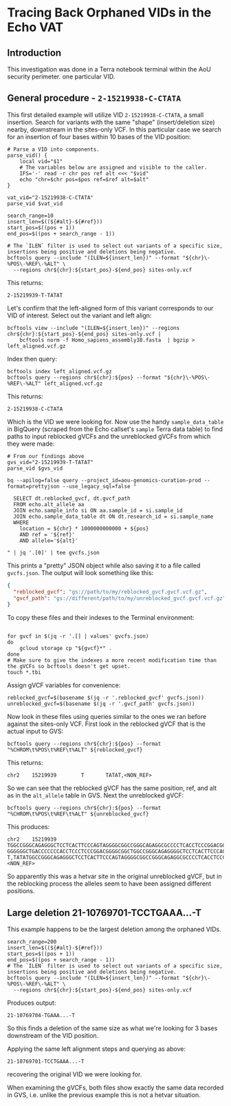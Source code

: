 # Tracing Back Orphaned VIDs in the Echo VAT

## Introduction

This investigation was done in a Terra notebook terminal within the AoU security perimeter.
one particular VID.

## General procedure - `2-15219938-C-CTATA`

This first detailed example will utilize VID `2-15219938-C-CTATA`, a small insertion. Search for variants with the same
"shape" (insert/deletion size) nearby, downstream in the sites-only VCF. In this particular case we search for an insertion
of four bases within 10 bases of the VID position:

```shell
# Parse a VID into components.
parse_vid() {
    local vid="$1"
    # The variables below are assigned and visible to the caller.
    IFS='-' read -r chr pos ref alt <<< "$vid"
    echo "chr=$chr pos=$pos ref=$ref alt=$alt"
}

vat_vid="2-15219938-C-CTATA"
parse_vid $vat_vid

search_range=10
insert_len=$((${#alt}-${#ref}))
start_pos=$((pos + 1))
end_pos=$((pos + search_range - 1))

# The `ILEN` filter is used to select out variants of a specific size, insertions being positive and deletions being negative.
bcftools query --include "(ILEN=${insert_len})" --format "${chr}\-%POS\-%REF\-%ALT" \
  --regions chr${chr}:${start_pos}-${end_pos} sites-only.vcf
```

This returns:

```
2-15219939-T-TATAT
```

Let's confirm that the left-aligned form of this variant corresponds to our VID of interest. Select out the variant
and left align:

```shell
bcftools view --include "(ILEN=${insert_len})" --regions chr${chr}:${start_pos}-${end_pos} sites-only.vcf |
    bcftools norm -f Homo_sapiens_assembly38.fasta  | bgzip > left_aligned.vcf.gz
```

Index then query:
```shell
bcftools index left_aligned.vcf.gz
bcftools query --regions chr${chr}:${pos} --format "${chr}\-%POS\-%REF\-%ALT" left_aligned.vcf.gz
```

This returns:
```
2-15219938-C-CTATA
```

Which is the VID we were looking for. Now use the handy `sample_data_table` in BigQuery (scraped from the Echo callset's
`sample` Terra data table) to find paths to input reblocked gVCFs and the unreblocked gVCFs from which they were made:

```shell
# From our findings above
gvs_vid="2-15219939-T-TATAT"
parse_vid $gvs_vid

bq --apilog=false query --project_id=aou-genomics-curation-prod --format=prettyjson --use_legacy_sql=false "

  SELECT dt.reblocked_gvcf, dt.gvcf_path
  FROM echo.alt_allele aa
  JOIN echo.sample_info si ON aa.sample_id = si.sample_id
  JOIN echo.sample_data_table dt ON dt.research_id = si.sample_name
  WHERE
    location = ${chr} * 1000000000000 + ${pos}
    AND ref = '${ref}'
    AND allele='${alt}'

" | jq '.[0]' | tee gvcfs.json
```

This prints a "pretty" JSON object while also saving it to a file called `gvcfs.json`. The output will look something like this:

```json
{
  "reblocked_gvcf": "gs://path/to/my/reblocked_gvcf.gvcf.vcf.gz",
  "gvcf_path": "gs://different/path/to/my/unreblocked_gvcf.gvcf.vcf.gz"
}
```

To copy these files and their indexes to the Terminal environment:

```shell

for gvcf in $(jq -r '.[] | values' gvcfs.json)
do
    gcloud storage cp "${gvcf}*" .
done
# Make sure to give the indexes a more recent modification time than the gVCFs so bcftools doesn't get upset.
touch *.tbi
```

Assign gVCF variables for convenience:

```shell
reblocked_gvcf=$(basename $(jq -r '.reblocked_gvcf' gvcfs.json))
unreblocked_gvcf=$(basename $(jq -r '.gvcf_path' gvcfs.json))
```

Now look in these files using queries similar to the ones we ran before against the sites-only VCF. First look in the
reblocked gVCF that is the actual input to GVS:

```shell
bcftools query --regions chr${chr}:${pos} --format "%CHROM\t%POS\t%REF\t%ALT" ${reblocked_gvcf}
```

This returns:

```
chr2    15219939        T       TATAT,<NON_REF>
```

So we can see that the reblocked gVCF has the same position, ref, and alt as in the `alt_allele` table in GVS. Next the
unreblocked gVCF:

```shell
bcftools query --regions chr${chr}:${pos} --format "%CHROM\t%POS\t%REF\t%ALT" ${unreblocked_gvcf}
```

This produces:

```
chr2    15219939        TGGCCGGGCAGAGGGCTCCTCACTTCCCAGTAGGGGCGGCCGGGCAGAGGCGCCCCTCACCTCCCGGACGGGGCGGCTGGCCAGGCGGGGGGCTGATCCCCCCACCTCCCTCCCGGACGGGGCGGCTGGCCGGGCGGGGGGCTGACCCCCCCCACCTCCCTCCTGGACGGGGCGGCTGGCCGGGCGGGGGGCTGACCCCCCCACCTCCCTCCCGGACGGGGCGGCTGGCCGGGC GGGGGGCTGACCCCCCCACCTCCCTCCCGGACGGGGCGGCTGGCCGGGCAGAGGGGCTCCTCACTTCCCAGTAGGGGCGGCCGGGCAGAGGCGCCCCTCACCTCCCGGACGGGGCGGCTATAT     T,TATATGGCCGGGCAGAGGGCTCCTCACTTCCCAGTAGGGGCGGCCGGGCAGAGGCGCCCCTCACCTCCCGGACGGGGCGGCTGGCCAGGCGGGGGGCTGATCCCCCCACCTCCCTCCCGGACGGGGCGGCTGGCCGGGCGGGGGGCTGACCCCCCCCACCTCCCTCCTGGACGGGGCGGCTGGCCGGGCGGGGGGCTGACCCCCCCACCTCCCTCCCGGACGGGGCGGCTGGCCGGGCGGGGGGCTGACCCCCCCACCTCCCTCCCGGACGGGGCGGCTGGCCGGGCAGAGGGGCTCCTCACTTCCCAGTAGGGGCGGCCGGGCAGAGGCGCCCCTCACCTCCCGGACGGGGCGGCTATAT,<NON_REF>
```

So apparently this was a hetvar site in the original unreblocked gVCF, but in the reblocking process the alleles seem to have been assigned different positions.

## Large deletion 21-10769701-TCCTGAAA...-T

This example happens to be the largest deletion among the orphaned VIDs.

```shell
search_range=200
insert_len=$((${#alt}-${#ref}))
start_pos=$((pos + 1))
end_pos=$((pos + search_range - 1))
# The `ILEN` filter is used to select out variants of a specific size, insertions being positive and deletions being negative.
bcftools query --include "(ILEN=${insert_len})" --format "${chr}\-%POS\-%REF\-%ALT" \
  --regions chr${chr}:${start_pos}-${end_pos} sites-only.vcf
```

Produces output:
```
21-10769704-TGAAA...-T
```

So this finds a deletion of the same size as what we're looking for 3 bases downstream of the VID position.

Applying the same left alignment steps and querying as above:

```
21-10769701-TCCTGAAA...-T
```

recovering the original VID we were looking for.

When examining the gVCFs, both files show exactly the same data recorded in GVS, i.e. unlike the previous example this is not a hetvar situation.
